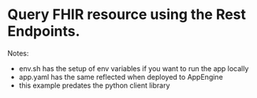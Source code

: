 # Query FHIR resource using the Rest Endpoints.
Notes:
- env.sh has the setup of env variables if you want to run the app locally
- app.yaml has the same reflected when deployed to AppEngine
- this example predates the python client library

